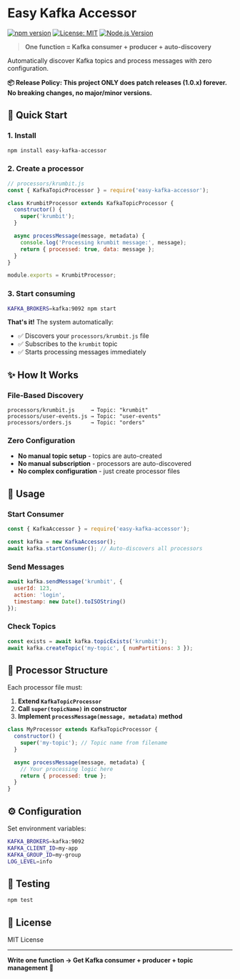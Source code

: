 # Easy Kafka Accessor

[![npm version](https://badge.fury.io/js/easy-kafka-accessor.svg)](https://badge.fury.io/js/easy-kafka-accessor)
[![License: MIT](https://img.shields.io/badge/License-MIT-yellow.svg)](https://opensource.org/licenses/MIT)
[![Node.js Version](https://img.shields.io/badge/node-%3E%3D14.0.0-brightgreen.svg)](https://nodejs.org/)

> **One function = Kafka consumer + producer + auto-discovery**

Automatically discover Kafka topics and process messages with zero configuration.

**📦 Release Policy: This project ONLY does patch releases (1.0.x) forever. No breaking changes, no major/minor versions.**

## 🚀 Quick Start

### 1. Install
```bash
npm install easy-kafka-accessor
```

### 2. Create a processor
```javascript
// processors/krumbit.js
const { KafkaTopicProcessor } = require('easy-kafka-accessor');

class KrumbitProcessor extends KafkaTopicProcessor {
  constructor() {
    super('krumbit');
  }

  async processMessage(message, metadata) {
    console.log('Processing krumbit message:', message);
    return { processed: true, data: message };
  }
}

module.exports = KrumbitProcessor;
```

### 3. Start consuming
```bash
KAFKA_BROKERS=kafka:9092 npm start
```

**That's it!** The system automatically:
- ✅ Discovers your `processors/krumbit.js` file
- ✅ Subscribes to the `krumbit` topic
- ✅ Starts processing messages immediately

## ✨ How It Works

### File-Based Discovery
```
processors/krumbit.js     → Topic: "krumbit"
processors/user-events.js → Topic: "user-events"
processors/orders.js      → Topic: "orders"
```

### Zero Configuration
- **No manual topic setup** - topics are auto-created
- **No manual subscription** - processors are auto-discovered
- **No complex configuration** - just create processor files

## 🔧 Usage

### Start Consumer
```javascript
const { KafkaAccessor } = require('easy-kafka-accessor');

const kafka = new KafkaAccessor();
await kafka.startConsumer(); // Auto-discovers all processors
```

### Send Messages
```javascript
await kafka.sendMessage('krumbit', {
  userId: 123,
  action: 'login',
  timestamp: new Date().toISOString()
});
```

### Check Topics
```javascript
const exists = await kafka.topicExists('krumbit');
await kafka.createTopic('my-topic', { numPartitions: 3 });
```

## 📁 Processor Structure

Each processor file must:
1. **Extend `KafkaTopicProcessor`**
2. **Call `super(topicName)` in constructor**
3. **Implement `processMessage(message, metadata)` method**

```javascript
class MyProcessor extends KafkaTopicProcessor {
  constructor() {
    super('my-topic'); // Topic name from filename
  }

  async processMessage(message, metadata) {
    // Your processing logic here
    return { processed: true };
  }
}
```

## ⚙️ Configuration

Set environment variables:

```bash
KAFKA_BROKERS=kafka:9092
KAFKA_CLIENT_ID=my-app
KAFKA_GROUP_ID=my-group
LOG_LEVEL=info
```

## 🧪 Testing

```bash
npm test
```

## 📄 License

MIT License

---

**Write one function → Get Kafka consumer + producer + topic management** 🚀


